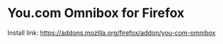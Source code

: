 # You.com Omnibox for Firefox

Install link: https://addons.mozilla.org/firefox/addon/you-com-omnibox
